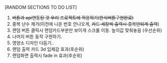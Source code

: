 [RANDOM SECTION5 TO DO LIST]
1. ~~버튼과 api연동된 것 우리 프로젝트에 적용하기(한식버튼구현완료)~~ 
2. 중복 난수 제거(이전에 나온 번호 안나오게,  ~~카드 세장씩 출력시 중복안되게 출력~~)
3. 랜덤 버튼 클릭시 랜덤카드부분만 보이게 스크롤 이동. 높이값 맞춰놓음 (우선순위)
4. 나머지 버튼 동작 구현하기.
5. 영양소 디자인 다듬기..
6. 랜덤 출력 카드 3d 입체감 효과(후순위)
7. 랜덤화면 출력시 fade in 효과(후순위)
